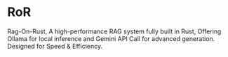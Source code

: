 # RoR
Rag-On-Rust, A high-performance RAG system fully built in Rust, Offering Ollama for local inference and Gemini API Call for advanced generation. Designed for Speed &amp; Efficiency.

